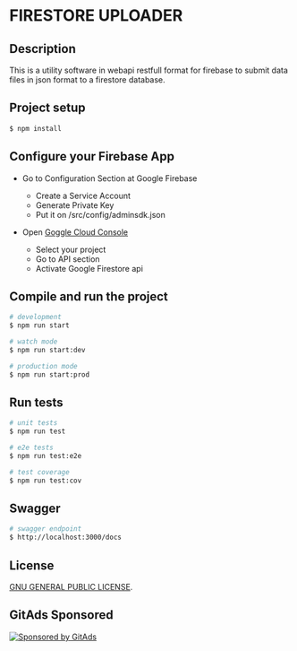# FIRESTORE UPLOADER


## Description

This is a utility software in webapi restfull format for firebase to submit data files in json format to a firestore database.

## Project setup

```bash
$ npm install
```
## Configure your Firebase App

- Go to Configuration Section at Google Firebase
  - Create a Service Account
  - Generate Private Key
  - Put it on /src/config/adminsdk.json

- Open [Goggle Cloud Console](https://console.cloud.google.com/)
  - Select your project
  - Go to API section
  - Activate Google Firestore api

## Compile and run the project

```bash
# development
$ npm run start

# watch mode
$ npm run start:dev

# production mode
$ npm run start:prod
```

## Run tests

```bash
# unit tests
$ npm run test

# e2e tests
$ npm run test:e2e

# test coverage
$ npm run test:cov
```

## Swagger

```bash
# swagger endpoint
$ http://localhost:3000/docs
```

## License

[GNU GENERAL PUBLIC LICENSE](./LICENSE).

<!-- GitAds-Verify: 2VOBUEEIDFNQI71GYYI1FATGLR9UL92G -->
## GitAds Sponsored

[![Sponsored by GitAds](https://gitads.dev/v1/ad-serve?source=avm-sistemas/avm-firestore-uploader@github)](https://gitads.dev/v1/ad-track?source=avm-sistemas/avm-firestore-uploader@github)

